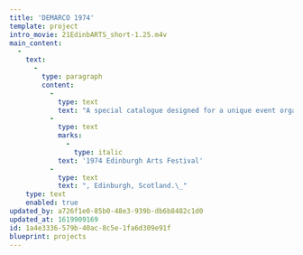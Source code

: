 ```yaml
---
title: 'DEMARCO 1974'
template: project
intro_movie: 21EdinbARTS_short-1.25.m4v
main_content:
  -
    text:
      -
        type: paragraph
        content:
          -
            type: text
            text: "A special catalogue designed for a unique event organized and created by Richard Demarco (Richard Demarco Gallery) that included: an international summer program for invited artists, poets, teachers, students, and theorists; documented gallery exhibitions; and documentation of public events held in the gallery during the\_"
          -
            type: text
            marks:
              -
                type: italic
            text: '1974 Edinburgh Arts Festival'
          -
            type: text
            text: ", Edinburgh, Scotland.\_"
    type: text
    enabled: true
updated_by: a726f1e0-85b0-48e3-939b-db6b8482c1d0
updated_at: 1619909169
id: 1a4e3336-579b-40ac-8c5e-1fa6d309e91f
blueprint: projects
---
```

